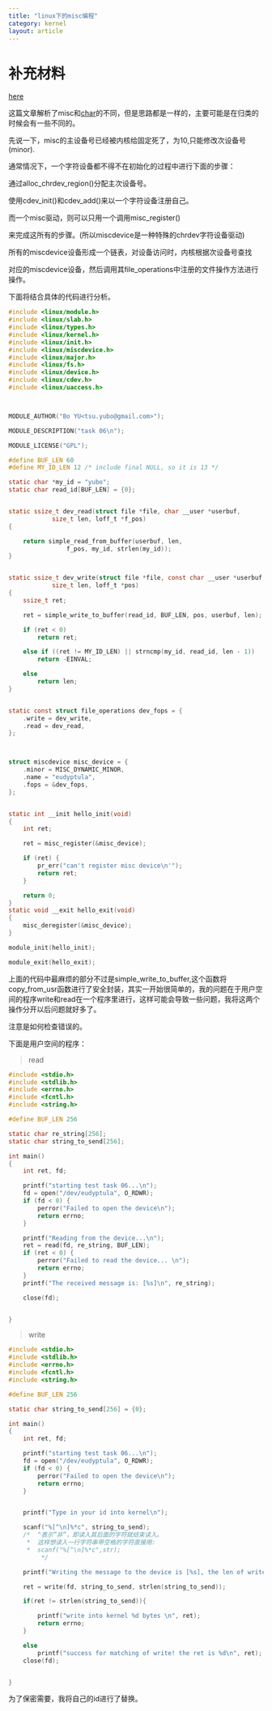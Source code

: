```yaml
---
title: "linux下的misc编程"
category: kernel
layout: article
---
```


# 补充材料

[here](http://stackoverflow.com/questions/18456155/what-is-the-difference-between-misc-drivers-and-char-drivers)

这篇文章解析了misc和[char](http://www.aftermath.cn/dev_char_kernel.html)的不同，但是思路都是一样的，主要可能是在归类的时候会有一些不同的。

先说一下，misc的主设备号已经被内核给固定死了，为10,只能修改次设备号(minor).

通常情况下，一个字符设备都不得不在初始化的过程中进行下面的步骤：

通过alloc_chrdev_region()分配主次设备号。

使用cdev_init()和cdev_add()来以一个字符设备注册自己。



而一个misc驱动，则可以只用一个调用misc_register()

来完成这所有的步骤。(所以miscdevice是一种特殊的chrdev字符设备驱动)

所有的miscdevice设备形成一个链表，对设备访问时，内核根据次设备号查找

对应的miscdevice设备，然后调用其file_operations中注册的文件操作方法进行操作。

下面将结合具体的代码进行分析。

```c
#include <linux/module.h>
#include <linux/slab.h>
#include <linux/types.h>
#include <linux/kernel.h>
#include <linux/init.h>
#include <linux/miscdevice.h>
#include <linux/major.h>
#include <linux/fs.h>
#include <linux/device.h>
#include <linux/cdev.h>
#include <linux/uaccess.h>



MODULE_AUTHOR("Bo YU<tsu.yubo@gmail.com>");

MODULE_DESCRIPTION("task 06\n");

MODULE_LICENSE("GPL");

#define BUF_LEN 60
#define MY_ID_LEN 12 /* include final NULL, so it is 13 */

static char *my_id = "yubo";
static char read_id[BUF_LEN] = {0};


static ssize_t dev_read(struct file *file, char __user *userbuf,
			size_t len, loff_t *f_pos)
{

	return simple_read_from_buffer(userbuf, len,
				f_pos, my_id, strlen(my_id));
}


static ssize_t dev_write(struct file *file, const char __user *userbuf,
			size_t len, loff_t *pos)
{
	ssize_t ret;

	ret = simple_write_to_buffer(read_id, BUF_LEN, pos, userbuf, len);

	if (ret < 0)
		return ret;

	else if ((ret != MY_ID_LEN) || strncmp(my_id, read_id, len - 1))
		return -EINVAL;

	else
		return len;
}


static const struct file_operations dev_fops = {
	.write = dev_write,
	.read = dev_read,
};



struct miscdevice misc_device = {
	.minor = MISC_DYNAMIC_MINOR,
	.name = "eudyptula",
	.fops = &dev_fops,
};


static int __init hello_init(void)
{
	int ret;

	ret = misc_register(&misc_device);

	if (ret) {
		pr_err("can't register misc device\n'");
		return ret;
	}

	return 0;
}
static void __exit hello_exit(void)
{
	misc_deregister(&misc_device);
}

module_init(hello_init);

module_exit(hello_exit);
```

上面的代码中最麻烦的部分不过是simple_write_to_buffer,这个函数将copy_from_usr函数进行了安全封装，其实一开始很简单的，我的问题在于用户空间的程序write和read在一个程序里进行，这样可能会导致一些问题，我将这两个操作分开以后问题就好多了。

注意是如何检查错误的。

下面是用户空间的程序：

> read

```c
#include <stdio.h>
#include <stdlib.h>
#include <errno.h>
#include <fcntl.h>
#include <string.h>

#define BUF_LEN 256

static char re_string[256];
static char string_to_send[256];

int main()
{
	int ret, fd;

	printf("starting test task 06...\n");
	fd = open("/dev/eudyptula", O_RDWR);
	if (fd < 0) {
		perror("Failed to open the device\n");
		return errno;
	}

	printf("Reading from the device...\n");
	ret = read(fd, re_string, BUF_LEN);
	if (ret < 0) {
		perror("Failed to read the device... \n");
		return errno;
	}
	printf("The received message is: [%s]\n", re_string);

	close(fd);


}
```

> write

```c
#include <stdio.h>
#include <stdlib.h>
#include <errno.h>
#include <fcntl.h>
#include <string.h>

#define BUF_LEN 256

static char string_to_send[256] = {0};

int main()
{
	int ret, fd;

	printf("starting test task 06...\n");
	fd = open("/dev/eudyptula", O_RDWR);
	if (fd < 0) {
		perror("Failed to open the device\n");
		return errno;
	}


	printf("Type in your id into kernel\n");

	scanf("%[^\n]%*c", string_to_send);
	/*	^表示”非”，即读入其后面的字符就结束读入。
	 *	这样想读入一行字符串带空格的字符直接用:
	 *	scanf("%[^\n]%*c",str);
         */

	printf("Writing the message to the device is [%s], the len of write is %d\n",string_to_send, strlen(string_to_send));

	ret = write(fd, string_to_send, strlen(string_to_send));

	if(ret != strlen(string_to_send)){

		printf("write into kernel %d bytes \n", ret);
		return errno;
	}

	else
		printf("success for matching of write! the ret is %d\n", ret);
	close(fd);


}

```

为了保密需要，我将自己的id进行了替换。
